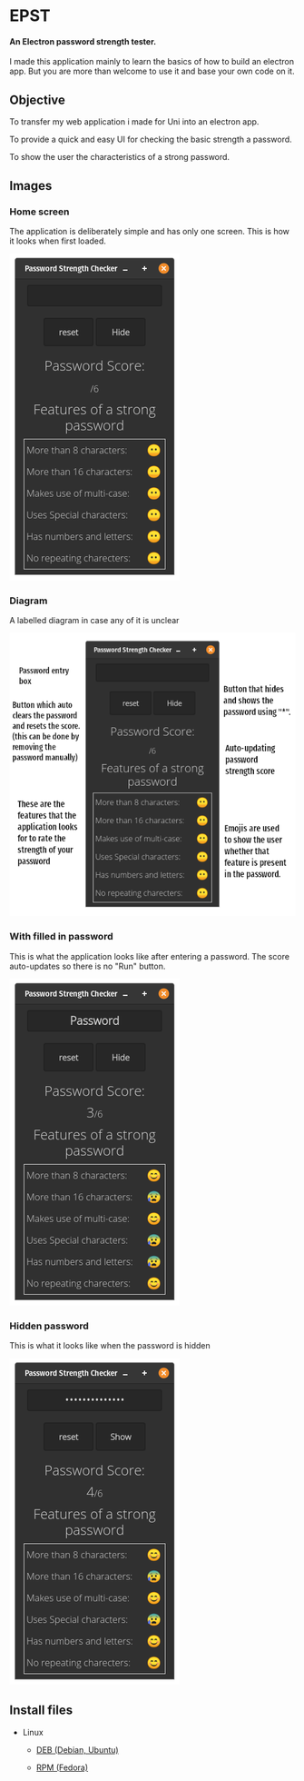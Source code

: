 # EPST
#### An Electron password strength tester. 


I made this application mainly to learn the basics of how to build an electron app. But you are more than welcome to use it and base your own code on it. 


## Objective 

To transfer my web application i made for Uni into an electron app. 

To provide a quick and easy UI for checking the basic strength a password. 

To show the user the characteristics of a strong password. 

## Images 

### Home screen 

The application is deliberately simple and has only one screen. This is how it looks when first loaded. 

![Application home screen](images/startScreen.png)

### Diagram 

A labelled diagram in case any of it is unclear 

![Diagrammed home screen ](images/diagram.png)

### With filled in password

This is what the application looks like after entering a password. The score auto-updates so there is no "Run" button.

![Application home screen](images/passwordPassword.png)


### Hidden password

This is what it looks like when the password is hidden 

![Hidden password](images/hiddenPassword.png)


## Install files 

- Linux 

	- [DEB (Debian, Ubuntu)](installers/epst_1.0.0_amd64.deb)

	- [RPM  (Fedora)](installers/epst_1.0.0_amd64.deb)
